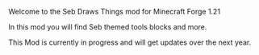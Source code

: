 Welcome to the Seb Draws Things mod for Minecraft Forge 1.21

In this mod you will find Seb themed tools blocks and more.

This Mod is currently in progress and will get updates over the next year.
